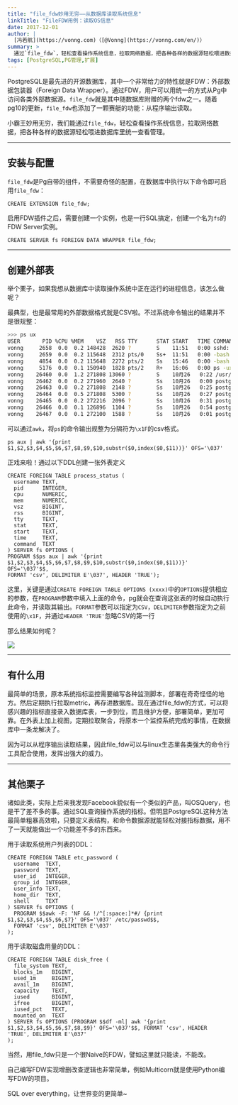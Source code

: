 ```yaml
---
title: "file_fdw妙用无穷——从数据库读取系统信息"
linkTitle: "FileFDW用例：读取OS信息"
date: 2017-12-01
author: |
  [冯若航](https://vonng.com)（[@Vonng](https://vonng.com/en/)）
summary: >
  通过`file_fdw`，轻松查看操作系统信息，拉取网络数据，把各种各样的数据源轻松喂进数据库里统一查看管理。
tags: [PostgreSQL,PG管理,扩展]
---
```



PostgreSQL是最先进的开源数据库，其中一个非常给力的特性就是FDW：外部数据包装器（Foreign Data Wrapper）。通过FDW，用户可以用统一的方式从Pg中访问各类外部数据源。`file_fdw`就是其中随数据库附赠的两个fdw之一。随着pg10的更新，`file_fdw`也添加了一颗赛艇的功能：从程序输出读取。

小霸王妙用无穷，我们能通过`file_fdw`，轻松查看操作系统信息，拉取网络数据，把各种各样的数据源轻松喂进数据库里统一查看管理。




---------------

## 安装与配置

`file_fdw`是Pg自带的组件，不需要奇怪的配置，在数据库中执行以下命令即可启用`file_fdw`：

```plsql
CREATE EXTENSION file_fdw;
```

启用FDW插件之后，需要创建一个实例，也是一行SQL搞定，创建一个名为`fs`的FDW Server实例。

```plsql
CREATE SERVER fs FOREIGN DATA WRAPPER file_fdw;
```


---------------

## 创建外部表

举个栗子，如果我想从数据库中读取操作系统中正在运行的进程信息，该怎么做呢？

最典型，也是最常用的外部数据格式就是CSV啦。不过系统命令输出的结果并不是很规整：

```bash
>>> ps ux
USER       PID %CPU %MEM    VSZ   RSS TTY      STAT START   TIME COMMAND
vonng     2658  0.0  0.2 148428  2620 ?        S    11:51   0:00 sshd: vonng@pts/0,pts/2
vonng     2659  0.0  0.2 115648  2312 pts/0    Ss+  11:51   0:00 -bash
vonng     4854  0.0  0.2 115648  2272 pts/2    Ss   15:46   0:00 -bash
vonng     5176  0.0  0.1 150940  1828 pts/2    R+   16:06   0:00 ps -ux
vonng    26460  0.0  1.2 271808 13060 ?        S    10月26   0:22 /usr/local/pgsql/bin/postgres
vonng    26462  0.0  0.2 271960  2640 ?        Ss   10月26   0:00 postgres: checkpointer process
vonng    26463  0.0  0.2 271808  2148 ?        Ss   10月26   0:25 postgres: writer process
vonng    26464  0.0  0.5 271808  5300 ?        Ss   10月26   0:27 postgres: wal writer process
vonng    26465  0.0  0.2 272216  2096 ?        Ss   10月26   0:31 postgres: autovacuum launcher process
vonng    26466  0.0  0.1 126896  1104 ?        Ss   10月26   0:54 postgres: stats collector process
vonng    26467  0.0  0.1 272100  1588 ?        Ss   10月26   0:01 postgres: bgworker: logical replication launcher

```

可以通过`awk`，将`ps`的命令输出规整为分隔符为`\x1F`的csv格式。

```
ps aux | awk '{print $1,$2,$3,$4,$5,$6,$7,$8,$9,$10,substr($0,index($0,$11))}' OFS='\037'
```

正戏来啦！通过以下DDL创建一张外表定义

```plsql
CREATE FOREIGN TABLE process_status (
  username TEXT,
  pid      INTEGER,
  cpu      NUMERIC,
  mem      NUMERIC,
  vsz      BIGINT,
  rss      BIGINT,
  tty      TEXT,
  stat     TEXT,
  start    TEXT,
  time     TEXT,
  command  TEXT
) SERVER fs OPTIONS (
PROGRAM $$ps aux | awk '{print $1,$2,$3,$4,$5,$6,$7,$8,$9,$10,substr($0,index($0,$11))}' OFS='\037'$$,
FORMAT 'csv', DELIMITER E'\037', HEADER 'TRUE');
```

这里，关键是通过`CREATE FOREIGN TABLE OPTIONS (xxxx)`中的`OPTIONS`提供相应的参数，在`PROGRAM`参数中填入上面的命令，pg就会在查询这张表的时候自动执行此命令，并读取其输出。`FORMAT`参数可以指定为`CSV`，`DELIMITER`参数指定为之前使用的`\x1F`，并通过`HEADER 'TRUE'`忽略CSV的第一行

那么结果如何呢？

![](file_fdw.png)






---------------

## 有什么用

最简单的场景，原本系统指标监控需要编写各种监测脚本，部署在奇奇怪怪的地方。然后定期执行拉取metric，再存进数据库。现在通过file_fdw的方式，可以将感兴趣的指标直接录入数据库表，一步到位，而且维护方便，部署简单，更加可靠。在外表上加上视图，定期拉取聚合，将原本一个监控系统完成的事情，在数据库中一条龙解决了。

因为可以从程序输出读取结果，因此file_fdw可以与linux生态里各类强大的命令行工具配合使用，发挥出强大的威力。


---------------

## 其他栗子

诸如此类，实际上后来我发现Facebook貌似有一个类似的产品，叫OSQuery，也是干了差不多的事。通过SQL查询操作系统的指标。但明显PostgreSQL这种方法最简单粗暴高效啦，只要定义表结构，和命令数据源就能轻松对接指标数据，用不了一天就能做出一个功能差不多的东西来。

用于读取系统用户列表的DDL：

```plsql
CREATE FOREIGN TABLE etc_password (
  username  TEXT,
  password  TEXT,
  user_id   INTEGER,
  group_id  INTEGER,
  user_info TEXT,
  home_dir  TEXT,
  shell     TEXT
) SERVER fs OPTIONS (
  PROGRAM $$awk -F: 'NF && !/^[:space:]*#/ {print $1,$2,$3,$4,$5,$6,$7}' OFS='\037' /etc/passwd$$, 
  FORMAT 'csv', DELIMITER E'\037'
);
```

用于读取磁盘用量的DDL：

```plsql
CREATE FOREIGN TABLE disk_free (
  file_system TEXT,
  blocks_1m   BIGINT,
  used_1m     BIGINT,
  avail_1m    BIGINT,
  capacity    TEXT,
  iused       BIGINT,
  ifree       BIGINT,
  iused_pct   TEXT,
  mounted_on  TEXT
) SERVER fs OPTIONS (PROGRAM $$df -ml| awk '{print $1,$2,$3,$4,$5,$6,$7,$8,$9}' OFS='\037'$$, FORMAT 'csv', HEADER 'TRUE', DELIMITER E'\037'
);
```

当然，用file_fdw只是一个很Naive的FDW，譬如这里就只能读，不能改。

自己编写FDW实现增删改查逻辑也非常简单，例如Multicorn就是使用Python编写FDW的项目。

SQL over everything，让世界变的更简单~